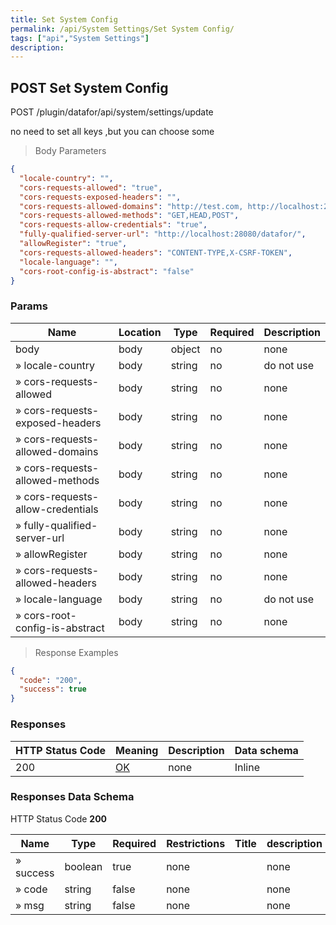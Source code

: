 ```yaml
---
title: Set System Config
permalink: /api/System Settings/Set System Config/
tags: ["api","System Settings"]
description: 
---
```


## POST Set System Config

POST /plugin/datafor/api/system/settings/update

no need to set all keys ,but you can choose some

> Body Parameters

```json
{
  "locale-country": "",
  "cors-requests-allowed": "true",
  "cors-requests-exposed-headers": "",
  "cors-requests-allowed-domains": "http://test.com, http://localhost:28080, http://localhost:63342, https://login.microsoftonline.com, null",
  "cors-requests-allowed-methods": "GET,HEAD,POST",
  "cors-requests-allow-credentials": "true",
  "fully-qualified-server-url": "http://localhost:28080/datafor/",
  "allowRegister": "true",
  "cors-requests-allowed-headers": "CONTENT-TYPE,X-CSRF-TOKEN",
  "locale-language": "",
  "cors-root-config-is-abstract": "false"
}
```

### Params

|Name|Location|Type|Required|Description|
|---|---|---|---|---|
|body|body|object| no |none|
|» locale-country|body|string| no |do not use|
|» cors-requests-allowed|body|string| no |none|
|» cors-requests-exposed-headers|body|string| no |none|
|» cors-requests-allowed-domains|body|string| no |none|
|» cors-requests-allowed-methods|body|string| no |none|
|» cors-requests-allow-credentials|body|string| no |none|
|» fully-qualified-server-url|body|string| no |none|
|» allowRegister|body|string| no |none|
|» cors-requests-allowed-headers|body|string| no |none|
|» locale-language|body|string| no |do not use|
|» cors-root-config-is-abstract|body|string| no |none|

> Response Examples

```json
{
  "code": "200",
  "success": true
}
```

### Responses

|HTTP Status Code |Meaning|Description|Data schema|
|---|---|---|---|
|200|[OK](https://tools.ietf.org/html/rfc7231#section-6.3.1)|none|Inline|

### Responses Data Schema

HTTP Status Code **200**

|Name|Type|Required|Restrictions|Title|description|
|---|---|---|---|---|---|
|» success|boolean|true|none||none|
|» code|string|false|none||none|
|» msg|string|false|none||none|